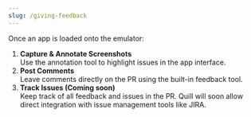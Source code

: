 ```yaml
---
slug: /giving-feedback
---
```


Once an app is loaded onto the emulator:

1. **Capture & Annotate Screenshots**  
   Use the annotation tool to highlight issues in the app interface.
2. **Post Comments**  
   Leave comments directly on the PR using the built-in feedback tool.
3. **Track Issues (Coming soon)**  
   Keep track of all feedback and issues in the PR. Quill will soon allow direct integration with issue management tools like JIRA.
